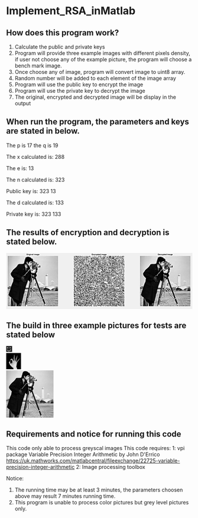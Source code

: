 # Implement_RSA_inMatlab

## How does this program work?

1.  Calculate the public and private keys 
2. Program will provide three example images with different pixels density, if user not choose any of the example picture, the program will choose a bench mark image.
3.  Once choose any of image, program will convert image to uint8 array.
4.  Random number will be added to each element of the image array
5.  Program will use the public key to encrypt the image
6.  Program will use the private key to decrypt the image 
7.  The original, encrypted and decrypted image will be display in the output

## When run the program, the parameters and keys are stated in below. 

The p is 17 the q is 19

The x calculated is: 288

The e is: 13

The n calculated is: 323

Public key is: 323 13

The d calculated is: 133

Private key is: 323 133 


## The results of encryption and decryption is stated below.

![image](example.png)

## The build in three example pictures for tests are stated below
![image](/Pics/haha_tiny_bw.png)    
![image](/Pics/xray_big.png)    
![image](/Pics/camera_man_large.png)    

## Requirements and notice for running this code
This code only able to process greyscal images
This code requires:
1: vpi package Variable Precision Integer Arithmetic by John D'Errico
https://uk.mathworks.com/matlabcentral/fileexchange/22725-variable-precision-integer-arithmetic
2: Image processing toolbox

Notice: 
1. The running time may be at least 3 minutes, the parameters choosen above may result 7 minutes running time. 
2. This program is unable to process color pictures but grey level pictures only.
